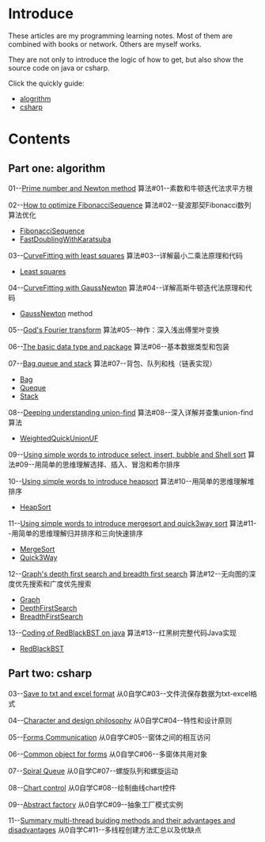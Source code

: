 # Introduce #

These articles are my programming learning notes. Most of them are combined with books or network. Others are myself works.

They are not only to introduce the logic of how to get, but also show the source code on java or csharp.

Click the quickly guide:

- [alogrithm](https://github.com/tclxspy/Articles#part-one-algorithm)
- [csharp](https://github.com/tclxspy/Articles#part-two-csharp)

# Contents #
## Part one: algorithm ##

01--[Prime number and Newton method](https://github.com/tclxspy/Articles/blob/master/algorithm/MD/%E7%AE%97%E6%B3%95%2301--%E7%B4%A0%E6%95%B0%E5%92%8C%E7%89%9B%E9%A1%BF%E8%BF%AD%E4%BB%A3%E6%B3%95%E6%B1%82%E5%B9%B3%E6%96%B9%E6%A0%B9.md)
算法#01--素数和牛顿迭代法求平方根

02--[How to optimize FibonacciSequence](https://github.com/tclxspy/Articles/blob/master/algorithm/MD/%E7%AE%97%E6%B3%95%2302--%E6%96%90%E6%B3%A2%E9%82%A3%E5%A5%91Fibonacci%E6%95%B0%E5%88%97%E7%AE%97%E6%B3%95%E4%BC%98%E5%8C%96.md)
算法#02--斐波那契Fibonacci数列算法优化

- [FibonacciSequence](https://github.com/tclxspy/Articles/blob/master/algorithm/Code/FibonacciSequence.java)
- [FastDoublingWithKaratsuba](https://github.com/tclxspy/Articles/blob/master/algorithm/Code/FastDoublingWithKaratsuba.java) 

03--[CurveFitting with least squares](https://github.com/tclxspy/Articles/blob/master/algorithm/MD/%E7%AE%97%E6%B3%95%2303--%E8%AF%A6%E8%A7%A3%E6%9C%80%E5%B0%8F%E4%BA%8C%E4%B9%98%E6%B3%95%E5%8E%9F%E7%90%86%E5%92%8C%E4%BB%A3%E7%A0%81.md)
算法#03--详解最小二乘法原理和代码

- [Least squares](https://github.com/tclxspy/Articles/blob/master/algorithm/Code/CurveFitting.java)

04--[CurveFitting with GaussNewton](https://github.com/tclxspy/Articles/blob/master/algorithm/MD/%E7%AE%97%E6%B3%95%2304--%E8%AF%A6%E8%A7%A3%E9%AB%98%E6%96%AF%E7%89%9B%E9%A1%BF%E8%BF%AD%E4%BB%A3%E6%B3%95%E5%8E%9F%E7%90%86%E5%92%8C%E4%BB%A3%E7%A0%81.md)
算法#04--详解高斯牛顿迭代法原理和代码

- [GaussNewton](https://github.com/tclxspy/Articles/blob/master/algorithm/Code/GaussNewton.java) method

05--[God's Fourier transform](https://github.com/tclxspy/Articles/blob/master/algorithm/MD/%E7%AE%97%E6%B3%95%2305--%E7%A5%9E%E4%BD%9C%EF%BC%9A%E6%B7%B1%E5%85%A5%E6%B5%85%E5%87%BA%E5%82%85%E9%87%8C%E5%8F%B6%E5%8F%98%E6%8D%A2.md)
算法#05--神作：深入浅出傅里叶变换

06--[The basic data type and package](https://github.com/tclxspy/Articles/blob/master/algorithm/MD/%E7%AE%97%E6%B3%95%2306--%E5%9F%BA%E6%9C%AC%E6%95%B0%E6%8D%AE%E7%B1%BB%E5%9E%8B%E5%92%8C%E5%8C%85%E8%A3%85.md)
算法#06--基本数据类型和包装

07--[Bag,queue and stack](https://github.com/tclxspy/Articles/blob/master/algorithm/MD/%E7%AE%97%E6%B3%95%2307--%E8%83%8C%E5%8C%85%E3%80%81%E9%98%9F%E5%88%97%E5%92%8C%E6%A0%88%EF%BC%88%E9%93%BE%E8%A1%A8%E5%AE%9E%E7%8E%B0%EF%BC%89.md)
算法#07--背包、队列和栈（链表实现）

- [Bag](https://github.com/tclxspy/Articles/blob/master/algorithm/Code/Bag.java)
- [Queque](https://github.com/tclxspy/Articles/blob/master/algorithm/Code/Queue.java)
- [Stack](https://github.com/tclxspy/Articles/blob/master/algorithm/Code/Stack.java)

08--[Deeping understanding union-find](https://github.com/tclxspy/Articles/blob/master/algorithm/MD/%E7%AE%97%E6%B3%95%2308--%E6%B7%B1%E5%85%A5%E8%AF%A6%E8%A7%A3%E5%B9%B6%E6%9F%A5%E9%9B%86union-find%E7%AE%97%E6%B3%95.md)
算法#08--深入详解并查集union-find算法

- [WeightedQuickUnionUF](https://github.com/tclxspy/Articles/blob/master/algorithm/Code/WeightedQuickUnionUF.java)

09--[Using simple words to introduce select, insert, bubble and Shell sort](https://github.com/tclxspy/Articles/blob/master/algorithm/MD/%E7%AE%97%E6%B3%95%2309--%E7%94%A8%E7%AE%80%E5%8D%95%E7%9A%84%E6%80%9D%E7%BB%B4%E7%90%86%E8%A7%A3%E9%80%89%E6%8B%A9%E3%80%81%E6%8F%92%E5%85%A5%E3%80%81%E5%86%92%E6%B3%A1%E5%92%8C%E5%B8%8C%E5%B0%94%E6%8E%92%E5%BA%8F.md)
算法#09--用简单的思维理解选择、插入、冒泡和希尔排序

10--[Using simple words to introduce heapsort](https://github.com/tclxspy/Articles/blob/master/algorithm/MD/%E7%AE%97%E6%B3%95%2310--%E7%94%A8%E7%AE%80%E5%8D%95%E7%9A%84%E6%80%9D%E7%BB%B4%E7%90%86%E8%A7%A3%E5%A0%86%E6%8E%92%E5%BA%8F.md)
算法#10--用简单的思维理解堆排序

- [HeapSort](https://github.com/tclxspy/Articles/blob/master/algorithm/Code/HeapSort.java)

11--[Using simple words to introduce mergesort and quick3way sort](https://github.com/tclxspy/Articles/blob/master/algorithm/MD/%E7%AE%97%E6%B3%95%2311--%E7%94%A8%E7%AE%80%E5%8D%95%E7%9A%84%E6%80%9D%E7%BB%B4%E7%90%86%E8%A7%A3%E5%BD%92%E5%B9%B6%E6%8E%92%E5%BA%8F%E5%92%8C%E4%B8%89%E5%90%91%E5%BF%AB%E9%80%9F%E6%8E%92%E5%BA%8F.md)
算法#11--用简单的思维理解归并排序和三向快速排序

- [MergeSort](https://github.com/tclxspy/Articles/blob/master/algorithm/Code/MergeSort.java)
- [Quick3Way](https://github.com/tclxspy/Articles/blob/master/algorithm/Code/Quick3Way.java)

12--[Graph's depth first search and breadth first search](https://github.com/tclxspy/Articles/blob/master/algorithm/MD/%E7%AE%97%E6%B3%95%2312--%E6%97%A0%E5%90%91%E5%9B%BE%E7%9A%84%E6%B7%B1%E5%BA%A6%E4%BC%98%E5%85%88%E6%90%9C%E7%B4%A2%E5%92%8C%E5%B9%BF%E5%BA%A6%E4%BC%98%E5%85%88%E6%90%9C%E7%B4%A2.md)
算法#12--无向图的深度优先搜索和广度优先搜索

- [Graph](https://github.com/tclxspy/Articles/blob/master/algorithm/Code/Graph.java)
- [DepthFirstSearch](https://github.com/tclxspy/Articles/blob/master/algorithm/Code/DepthFirstSearch.java)
- [BreadthFirstSearch](https://github.com/tclxspy/Articles/blob/master/algorithm/Code/BreadthFirstSearch.java)

13--[Coding of RedBlackBST on java](https://github.com/tclxspy/Articles/blob/master/algorithm/MD/%E7%AE%97%E6%B3%95%2313--%E7%BA%A2%E9%BB%91%E6%A0%91%E5%AE%8C%E6%95%B4%E4%BB%A3%E7%A0%81Java%E5%AE%9E%E7%8E%B0.md)
算法#13--红黑树完整代码Java实现

- [RedBlackBST](https://github.com/tclxspy/Articles/blob/master/algorithm/Code/RedBlackBST.java)

## Part two: csharp ##

03--[Save to txt and excel format](https://github.com/tclxspy/Articles/blob/master/csharp/MD/%E4%BB%8E0%E8%87%AA%E5%AD%A6C%2303--%E6%96%87%E4%BB%B6%E6%B5%81%E4%BF%9D%E5%AD%98%E6%95%B0%E6%8D%AE%E4%B8%BAtxt-excel%E6%A0%BC%E5%BC%8F.md)
从0自学C#03--文件流保存数据为txt-excel格式

04--[Character and design philosophy](https://github.com/tclxspy/Articles/blob/master/csharp/MD/%E4%BB%8E0%E8%87%AA%E5%AD%A6C%2304--%E7%89%B9%E6%80%A7%E5%92%8C%E8%AE%BE%E8%AE%A1%E5%8E%9F%E5%88%99.md)
从0自学C#04--特性和设计原则

05--[Forms Communication](https://github.com/tclxspy/Articles/blob/master/csharp/MD/%E4%BB%8E0%E8%87%AA%E5%AD%A6C%2305--%E7%AA%97%E4%BD%93%E4%B9%8B%E9%97%B4%E7%9A%84%E7%9B%B8%E4%BA%92%E8%AE%BF%E9%97%AE.md)
从0自学C#05--窗体之间的相互访问

06--[Common object for forms](https://github.com/tclxspy/Articles/blob/master/csharp/MD/%E4%BB%8E0%E8%87%AA%E5%AD%A6C%2306--%E5%A4%9A%E7%AA%97%E4%BD%93%E5%85%B1%E7%94%A8%E5%AF%B9%E8%B1%A1.md)
从0自学C#06--多窗体共用对象

07--[Spiral Queue](https://github.com/tclxspy/Articles/blob/master/csharp/MD/%E4%BB%8E0%E8%87%AA%E5%AD%A6C%2307--%E8%9E%BA%E6%97%8B%E9%98%9F%E5%88%97%E5%92%8C%E8%9E%BA%E6%97%8B%E8%BF%90%E5%8A%A8.md)
从0自学C#07--螺旋队列和螺旋运动

08--[Chart control](https://github.com/tclxspy/Articles/blob/master/csharp/MD/%E4%BB%8E0%E8%87%AA%E5%AD%A6C%2308--%E7%BB%98%E5%88%B6%E6%9B%B2%E7%BA%BFchart%E6%8E%A7%E4%BB%B6.md)
从0自学C#08--绘制曲线chart控件

09--[Abstract factory](https://github.com/tclxspy/Articles/blob/master/csharp/MD/%E4%BB%8E0%E8%87%AA%E5%AD%A6C%2309--%E6%8A%BD%E8%B1%A1%E5%B7%A5%E5%8E%82%E6%A8%A1%E5%BC%8F%E5%AE%9E%E4%BE%8B.md)
从0自学C#09--抽象工厂模式实例

11--[Summary multi-thread buiding methods and their advantages and disadvantages](https://github.com/tclxspy/Articles/blob/master/csharp/MD/%E4%BB%8E0%E8%87%AA%E5%AD%A6C%2311--%E5%A4%9A%E7%BA%BF%E7%A8%8B%E5%88%9B%E5%BB%BA%E6%96%B9%E6%B3%95%E6%B1%87%E6%80%BB%E4%BB%A5%E5%8F%8A%E4%BC%98%E7%BC%BA%E7%82%B9.md)
从0自学C#11--多线程创建方法汇总以及优缺点